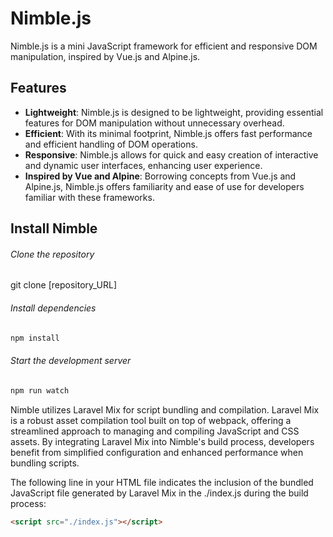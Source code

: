 # Nimble.js

Nimble.js is a mini JavaScript framework for efficient and responsive DOM manipulation, inspired by Vue.js and Alpine.js.

## Features

- **Lightweight**: Nimble.js is designed to be lightweight, providing essential features for DOM manipulation without unnecessary overhead.
- **Efficient**: With its minimal footprint, Nimble.js offers fast performance and efficient handling of DOM operations.
- **Responsive**: Nimble.js allows for quick and easy creation of interactive and dynamic user interfaces, enhancing user experience.
- **Inspired by Vue and Alpine**: Borrowing concepts from Vue.js and Alpine.js, Nimble.js offers familiarity and ease of use for developers familiar with these frameworks.

## Install Nimble

###### Clone the repository
git clone [repository_URL]

###### Install dependencies
``` bash
npm install
```

###### Start the development server
``` bash
npm run watch
```

Nimble utilizes Laravel Mix for script bundling and compilation. Laravel Mix is a robust asset compilation tool built on top of webpack, offering a streamlined approach to managing and compiling JavaScript and CSS assets. By integrating Laravel Mix into Nimble's build process, developers benefit from simplified configuration and enhanced performance when bundling scripts.

The following line in your HTML file indicates the inclusion of the bundled JavaScript file generated by Laravel Mix in the ./index.js during the build process:

``` html
<script src="./index.js"></script>
```




